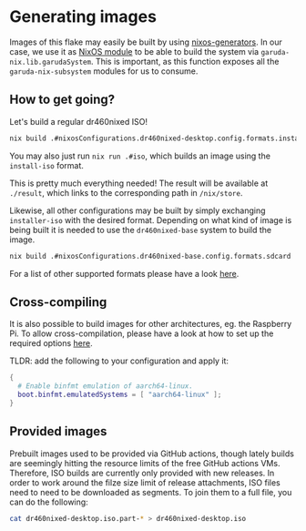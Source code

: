 # Generating images

Images of this flake may easily be built by using [nixos-generators](https://github.com/nix-community/nixos-generators).
In our case, we use it as [NixOS module](https://github.com/nix-community/nixos-generators?tab=readme-ov-file#using-as-a-nixos-module) to be able to build the system via `garuda-nix.lib.garudaSystem`.
This is important, as this function exposes all the `garuda-nix-subsystem` modules for us to consume.

## How to get going?

Let's build a regular dr460nixed ISO!

```sh
nix build .#nixosConfigurations.dr460nixed-desktop.config.formats.install-iso
```

You may also just run `nix run .#iso`, which builds an image using the `install-iso` format.

This is pretty much everything needed! The result will be available at `./result`, which links to the corresponding path in `/nix/store`.

Likewise, all other configurations may be built by simply exchanging `installer-iso` with the desired format.
Depending on what kind of image is being built it is needed to use the `dr460nixed-base` system to build the image.

```sh
nix build .#nixosConfigurations.dr460nixed-base.config.formats.sdcard
```

For a list of other supported formats please have a look [here](https://github.com/nix-community/nixos-generators?tab=readme-ov-file#supported-formats).

## Cross-compiling

It is also possible to build images for other architectures, eg. the Raspberry Pi.
To allow cross-compilation, please have a look at how to set up the required options [here](https://github.com/nix-community/nixos-generators?tab=readme-ov-file#cross-compiling).

TLDR: add the following to your configuration and apply it:

```nix
{
  # Enable binfmt emulation of aarch64-linux.
  boot.binfmt.emulatedSystems = [ "aarch64-linux" ];
}
```

## Provided images

Prebuilt images used to be provided via GitHub actions, though lately builds are seemingly hitting the resource limits of the free GitHub actions VMs.
Therefore, ISO builds are currently only provided with new releases.
In order to work around the filze size limit of release attachments, ISO files need to need to be downloaded as segments.
To join them to a full file, you can do the following:

```sh
cat dr460nixed-desktop.iso.part-* > dr460nixed-desktop.iso
```
